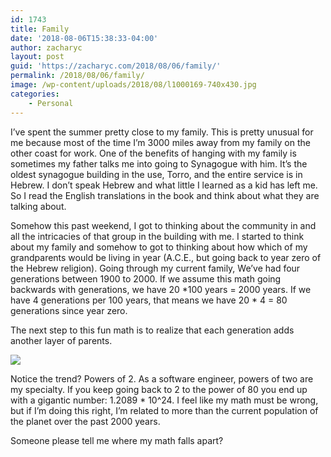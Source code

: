 ```yaml
---
id: 1743
title: Family
date: '2018-08-06T15:38:33-04:00'
author: zacharyc
layout: post
guid: 'https://zacharyc.com/2018/08/06/family/'
permalink: /2018/08/06/family/
image: /wp-content/uploads/2018/08/l1000169-740x430.jpg
categories:
    - Personal
---
```


I’ve spent the summer pretty close to my family. This is pretty unusual for me because most of the time I’m 3000 miles away from my family on the other coast for work. One of the benefits of hanging with my family is sometimes my father talks me into going to Synagogue with him. It’s the oldest synagogue building in the use, Torro, and the entire service is in Hebrew. I don’t speak Hebrew and what little I learned as a kid has left me. So I read the English translations in the book and think about what they are talking about.

Somehow this past weekend, I got to thinking about the community in and all the intricacies of that group in the building with me. I started to think about my family and somehow to got to thinking about how which of my grandparents would be living in year (A.C.E., but going back to year zero of the Hebrew religion). Going through my current family, We’ve had four generations between 1900 to 2000. If we assume this math going backwards with generations, we have 20 \*100 years = 2000 years. If we have 4 generations per 100 years, that means we have 20 \* 4 = 80 generations since year zero.

The next step to this fun math is to realize that each generation adds another layer of parents.

![](https://i0.wp.com/zacharyc.com/wp-content/uploads/2018/08/paper.untitled.5-1.jpg?resize=1100%2C825&ssl=1)

Notice the trend? Powers of 2. As a software engineer, powers of two are my specialty. If you keep going back to 2 to the power of 80 you end up with a gigantic number: 1.2089 \* 10^24. I feel like my math must be wrong, but if I’m doing this right, I’m related to more than the current population of the planet over the past 2000 years.

Someone please tell me where my math falls apart?